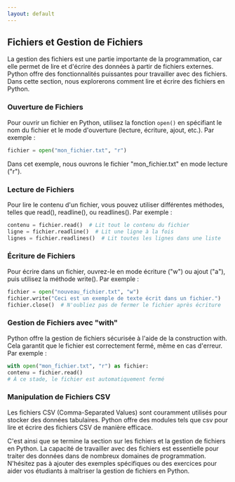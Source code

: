 ```yaml
---
layout: default
---
```

## Fichiers et Gestion de Fichiers

La gestion des fichiers est une partie importante de la programmation, car elle permet de lire et d'écrire des données à partir de fichiers externes. Python offre des fonctionnalités puissantes pour travailler avec des fichiers. Dans cette section, nous explorerons comment lire et écrire des fichiers en Python.

### Ouverture de Fichiers

Pour ouvrir un fichier en Python, utilisez la fonction `open()` en spécifiant le nom du fichier et le mode d'ouverture (lecture, écriture, ajout, etc.). Par exemple :

```python
fichier = open("mon_fichier.txt", "r")
```
Dans cet exemple, nous ouvrons le fichier "mon_fichier.txt" en mode lecture ("r").
### Lecture de Fichiers

Pour lire le contenu d'un fichier, vous pouvez utiliser différentes méthodes, telles que read(), readline(), ou readlines(). Par exemple :
```python
contenu = fichier.read()  # Lit tout le contenu du fichier
ligne = fichier.readline()  # Lit une ligne à la fois
lignes = fichier.readlines()  # Lit toutes les lignes dans une liste
```
### Écriture de Fichiers
Pour écrire dans un fichier, ouvrez-le en mode écriture ("w") ou ajout ("a"), puis utilisez la méthode write(). Par exemple :
```python
fichier = open("nouveau_fichier.txt", "w")
fichier.write("Ceci est un exemple de texte écrit dans un fichier.")
fichier.close()  # N'oubliez pas de fermer le fichier après écriture
```
### Gestion de Fichiers avec "with"
Python offre la gestion de fichiers sécurisée à l'aide de la construction with. Cela garantit que le fichier est correctement fermé, même en cas d'erreur. Par exemple :
```python
with open("mon_fichier.txt", "r") as fichier:
contenu = fichier.read()
# À ce stade, le fichier est automatiquement fermé
```
### Manipulation de Fichiers CSV
Les fichiers CSV (Comma-Separated Values) sont couramment utilisés pour stocker des données tabulaires. Python offre des modules tels que csv pour lire et écrire des fichiers CSV de manière efficace.

C'est ainsi que se termine la section sur les fichiers et la gestion de fichiers en Python. La capacité de travailler avec des fichiers est essentielle pour traiter des données dans de nombreux domaines de programmation.
N'hésitez pas à ajouter des exemples spécifiques ou des exercices pour aider vos étudiants à maîtriser la gestion de fichiers en Python.

